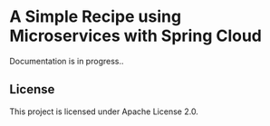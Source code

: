 # A Simple Recipe using Microservices with Spring Cloud

Documentation is in progress..


## License

This project is licensed under Apache License 2.0.
